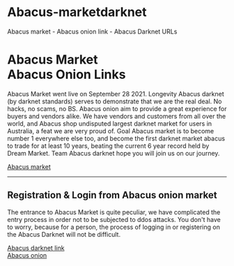 # Abacus-marketdarknet
Abacus market - Abacus onion link - Abacus Darknet URLs
<html lang="en">
<head>
<meta name="keywords" content="Abacus Market, Abacus Link, Abacus Onion, Abacus darknet, Abacus URL">
<meta name="description" content="Here is the Abacus Market Official URL. Fasters mirror links to access the best and most popular Darkweb Market Abacus">
</head>
  <body>
    <h1>Abacus Market <br>Abacus Onion Links</h1>
    <p> Abacus Market went live on September 28 2021. Longevity Abacus darknet (by darknet standards) serves to demonstrate that we are the real deal. No hacks, no scams, no BS. Abacus onion aim to provide a great experience for buyers and vendors alike. We have vendors and customers from all over the world, and Abacus shop undisputed largest darknet market for users in Australia, a feat we are very proud of. Goal Abacus market is to become number 1 everywhere else too, and become the first darknet market abacus to trade for at least 10 years, beating the current 6 year record held by Dream Market. Team Abacus darknet hope you will join us on our journey.</p>
    <a href="https://abacus-marketdarknet.com/">Abacus market</a>
    <hr>
    <h2>Registration & Login from Abacus onion market</h2>
<p>The entrance to Abacus Market is quite peculiar, we have complicated the entry process in order not to be subjected to ddos attacks. You don't have to worry, because for a person, the process of logging in or registering on the Abacus Darknet will not be difficult.</p>
    <a href="https://abacusall6l52n5gp357vpv4yjjvh6ewg65pjbfvacyqcldux66btlqd.xyz/">Abacus darknet link</a>
    <br>
    <a href="https://abacus-marketdarknet.com/">Abacus onion</a>
  </body>
  </html>
